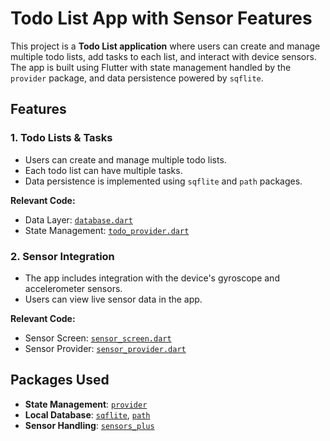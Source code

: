 # Todo List App with Sensor Features

This project is a **Todo List application** where users can create and manage multiple todo lists, add tasks to each list, and interact with device sensors. The app is built using Flutter with state management handled by the `provider` package, and data persistence powered by `sqflite`.

## Features

### 1. **Todo Lists & Tasks**
- Users can create and manage multiple todo lists.
- Each todo list can have multiple tasks.
- Data persistence is implemented using `sqflite` and `path` packages.

**Relevant Code:**
- Data Layer: [`database.dart`](lib/src/core/data/database.dart)
- State Management: [`todo_provider.dart`](lib/src/features/todo_screen/provider/todo_provider.dart)

### 2. **Sensor Integration**
- The app includes integration with the device's gyroscope and accelerometer sensors.
- Users can view live sensor data in the app.

**Relevant Code:**
- Sensor Screen: [`sensor_screen.dart`](lib/src/features/sensor_part/presentation/sensor_screen.dart)
- Sensor Provider: [`sensor_provider.dart`](lib/src/features/sensor_part/provider/sensor_provider.dart)

## Packages Used
- **State Management**: [`provider`](https://pub.dev/packages/provider)
- **Local Database**: [`sqflite`](https://pub.dev/packages/sqflite), [`path`](https://pub.dev/packages/path)
- **Sensor Handling**: [`sensors_plus`](https://pub.dev/packages/sensors_plus)


